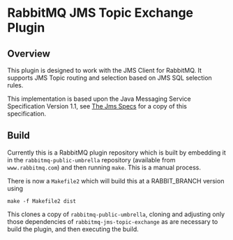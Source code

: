 RabbitMQ JMS Topic Exchange Plugin
==================================


Overview
--------

This plugin is designed to work with the JMS Client for RabbitMQ. It supports
JMS Topic routing and selection based on JMS SQL selection rules.

This implementation is based upon the Java Messaging Service Specification
Version 1.1, see [The Jms
Specs](http://www.oracle.com/technetwork/java/docs-136352.html) for a copy of
this specification.

Build
-----

Currently this is a RabbitMQ plugin repository which is built by embedding it
in the `rabbitmq-public-umbrella` repository (available from
`www.rabbitmq.com`) and then running `make`. This is a manual process.

There is now a `Makefile2` which will build this at a RABBIT_BRANCH version
using

    make -f Makefile2 dist

This clones a copy of `rabbitmq-public-umbrella`, cloning and adjusting only
those dependencies of `rabbitmq-jms-topic-exchange` as are necessary to build
the plugin, and then executing the build.
